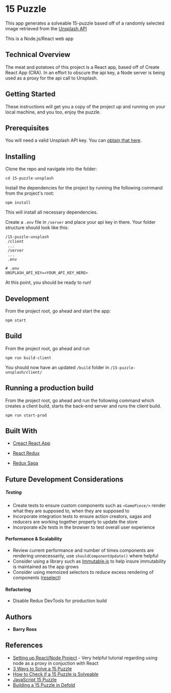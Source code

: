 # 15 Puzzle

This app generates a solveable 15-puzzle based off of a randomly selected image retrieved from the [Unsplash API](https://unsplash.com/developers)

This is a Node.js/React web app

## Technical Overview
The meat and potatoes of this project is a React app, based off of Create React App (CRA).  In an effort to obscure the api key, a Node server is being used as a proxy for the api call to Unsplash. 


## Getting Started

These instructions will get you a copy of the project up and running on your local machine, and you too, enjoy the puzzle.


## Prerequisites

You will need a valid Unsplash API key.  You can [obtain that here](https://unsplash.com/developers).  



## Installing

Clone the repo and navigate into the folder:

```
cd 15-puzzle-unsplash
```

Install the dependencies for the project by running the following command from the project's root:

```
npm install
```

This will install all necessary dependencies.  

Create a `.env` file in `/server` and place your api key in there.   Your folder structure should look like this:

```
/15-puzzle-unsplash
 /client
 ...
 /server
 ...
 .env
```

```
# .env
UNSPLASH_API_KEY=<YOUR_API_KEY_HERE>
```

At this point, you should be ready to run!



## Development

From the project root, go ahead and start the app:

```
npm start
```



## Build

From the project root, go ahead and run 

```
npm run build-client
```

You should now have an updated `/build` folder in `/15-puzzle-unsplash/client/`



## Running a production build

From the project root, go ahead and run the following command which creates a client build, starts the back-end server and runs the client build.

```
npm run start-prod

```



## Built With

* [Creact React App](https://github.com/facebook/create-react-app)

* [React Redux](https://github.com/reduxjs/react-redux)

* [Redux Saga](https://github.com/redux-saga/redux-saga)



## Future Development Considerations

##### Testing

- Create tests to ensure custom components such as `<GamePiece/>` render what they are supposed to, when they are supposed to
- Incorporate integration tests to ensure action creators, sagas and reducers are working together properly to update the store
- Incorporate e2e tests in the browser to test overall user experience


#### Performance & Scalability
- Review current performance and number of times components are rendering unnecessarily, use `shouldComponentUpdate()` where helpful
- Consider using a library such as [Immutable.js](https://github.com/immutable-js/immutable-js) to help insure immutability is maintained as the app grows
- Consider using memoized selectors to reduce excess rendering of components ([reselect](https://github.com/reduxjs/reselect))

#### Refactoring

- Disable Redux DevTools for production build

## Authors

* **Barry Ross** 

## References

- [Setting up React/Node Project](https://www.codementor.io/kakarganpat/how-to-setup-react-and-node-js-in-a-project-koxwqbssl) - Very helpful tutorial regarding using node as a proxy in conjuction with React
- [3 Ways to Solve a 15 Puzzle](https://www.wikihow.com/Solve-a-15-Puzzle)
- [How to Check if a 15 Puzzle is Solveable](https://www.geeksforgeeks.org/check-instance-15-puzzle-solvable/)
- [JavaScript 15 Puzzle](https://codepen.io/declanwhelan/pen/rsntC)
- [Building a 15 Puzzle in Defold](https://www.defold.com/tutorials/15-puzzle/)
